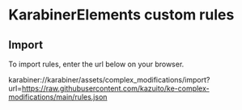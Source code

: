 # KarabinerElements custom rules

## Import

To import rules, enter the url below on your browser.

karabiner://karabiner/assets/complex_modifications/import?url=https://raw.githubusercontent.com/kazuito/ke-complex-modifications/main/rules.json

